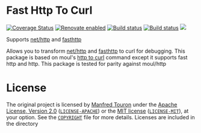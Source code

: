 # Fast Http To Curl


[![Coverage Status](https://coveralls.io/repos/github/xplorfin/fasthttp2curl/badge.svg?branch=master)](https://coveralls.io/github/xplorfin/fasthttp2curl?branch=master)
[![Renovate enabled](https://img.shields.io/badge/renovate-enabled-brightgreen.svg)](https://app.renovatebot.com/dashboard#github/xplorfin/fasthttp2curl)
[![Build status](https://github.com/xplorfin/fasthttp2curl/workflows/test/badge.svg)](https://github.com/xplorfin/fasthttp2curl/actions?query=workflow%3Atest)
[![Build status](https://github.com/xplorfin/fasthttp2curl/workflows/goreleaser/badge.svg)](https://github.com/xplorfin/fasthttp2curl/actions?query=workflow%3Agoreleaser)
[![](https://godoc.org/github.com/xplorfin/fasthttp2curl?status.svg)](https://godoc.org/github.com/xplorfin/fasthttp2curl)


Supports [net/http](https://godoc.org/net/http) and [fasthttp](https://github.com/valyala/fasthttp)

Allows you to transform [net/http](https://godoc.org/net/http) and [fasthttp](https://github.com/valyala/fasthttp) to curl for debugging. This package is based on moul's [http to curl](https://github.com/moul/http2curl) command except it supports fast http and http. This package is tested for parity against moul/http

# License

The original project is licensed by [Manfred Touron](https://manfred.life) under the [Apache License, Version 2.0](https://www.apache.org/licenses/LICENSE-2.0) ([`LICENSE-APACHE`](LICENSE-APACHE)) or the [MIT license](https://opensource.org/licenses/MIT) ([`LICENSE-MIT`](LICENSE-MIT)), at your option. See the [`COPYRIGHT`](COPYRIGHT) file for more details. Licenses are included in the directory 